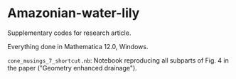 # Amazonian-water-lily
Supplementary codes for research article. 

Everything done in Mathematica 12.0, Windows. 

`cone_musings_7_shortcut.nb`: Notebook reproducing all subparts of Fig. 4 in the paper ("Geometry enhanced drainage"). 